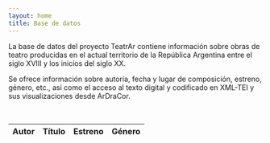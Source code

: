 ```yaml
---
layout: home
title: Base de datos
---
```


La base de datos del proyecto TeatrAr contiene información sobre obras de teatro producidas en el actual territorio de la República Argentina entre el siglo XVIII y los inicios del siglo XX.

Se ofrece información sobre autoría, fecha y lugar de composición, estreno, género, etc., así como el acceso al texto digital y codificado en XML-TEI y sus visualizaciones desde ArDraCor.

<br>

<table id="tabla-obras" class="display" style="width:100%;">
    <thead>
      <tr>
        <th>Autor</th>
        <th>Título</th>
        <th>Estreno</th>
        <th>Género</th>
      </tr>
    </thead>
    <tbody>
    </tbody>
</table>

  <script>
    Papa.parse("https://docs.google.com/spreadsheets/d/e/2PACX-1vQDRi6oL3EbBS14Z6gOyJc12guLm3_CPOaQ6jDo2CXN9bUCKEJ2dbhmPcvg06Z-pSrZwj4QgfStcjKk/pub?gid=0&single=true&output=csv", {
      download: true,
      header: true,
      complete: function(results) {
        const data = results.data;
        const tbody = $('#tabla-obras tbody');

        data.forEach(row => {
          if (row.Título) { // evitar filas vacías
            const fila = `
              <tr>
                <td>${row.Autor}</td>
                <td><a href="obras/${row.ID}.html">${row.Título}</a></td>
                <td>${row.Estreno}</td>
                <td>${row.Género}</td>
              </tr>`;
            tbody.append(fila);
          }
        });

        $('#tabla-obras').DataTable({
          language: {
            url: '//cdn.datatables.net/plug-ins/1.13.4/i18n/es-ES.json'
          }
        });
      }
    });
  </script>